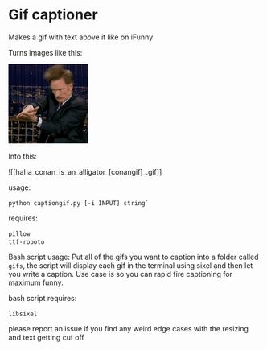 # Gif captioner

Makes a gif with text above it like on iFunny

Turns images like this:

![alt text](./examples/conan.gif)

Into this:

![[haha_conan_is_an_alligator_[conangif]_.gif]]



usage: 

```
python captiongif.py [-i INPUT] string`
```


requires:
```
pillow
ttf-roboto
```


Bash script usage:
Put all of the gifs you want to caption into a folder called `gifs`, the script will display each gif in the terminal using sixel and then let you write a caption. Use case is so you can rapid fire captioning for maximum funny.

bash script requires:
```
libsixel
```


please report an issue if you find any weird edge cases with the resizing and text getting cut off

 
